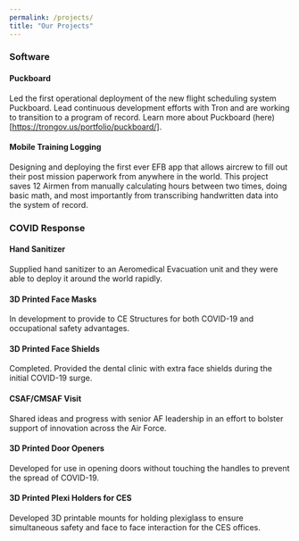 ```yaml
---
permalink: /projects/
title: "Our Projects"
---
```

### Software
#### Puckboard
Led the first operational deployment of the new flight scheduling system Puckboard. Lead continuous development efforts with Tron and are working to transition to a program of record. Learn more about Puckboard (here)[https://trongov.us/portfolio/puckboard/].

#### Mobile Training Logging
Designing and deploying the first ever EFB app that allows aircrew to fill out their post mission paperwork from anywhere in the world. This project saves 12 Airmen from manually calculating hours between two times, doing basic math, and most importantly from transcribing handwritten data into the system of record.


### COVID Response
#### Hand Sanitizer

   Supplied hand sanitizer to an Aeromedical Evacuation unit and they were able to deploy it around the world rapidly.   
   
#### 3D Printed Face Masks

   In development to provide to CE Structures for both COVID-19 and occupational safety advantages. 
   
#### 3D Printed Face Shields

   Completed. Provided the dental clinic with extra face shields during the initial COVID-19 surge.  
   
#### CSAF/CMSAF Visit

   Shared ideas and progress with senior AF leadership in an effort to bolster support of innovation across the Air Force.  
   
#### 3D Printed Door Openers

  Developed for use in opening doors without touching the handles to prevent the spread of COVID-19.  
  

#### 3D Printed Plexi Holders for CES

   Developed 3D printable mounts for holding plexiglass to ensure simultaneous safety and face to face interaction for the CES offices.



